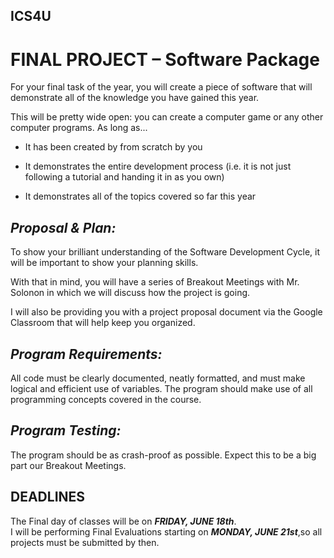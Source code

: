 ## ICS4U 
# FINAL PROJECT – Software Package

For your final task of the year, you will create a piece of software that will demonstrate all of the knowledge you have gained this year.  

This will be pretty wide open: you can create a computer game or any other computer programs. As long as...

- It has been created by from scratch by you

- It demonstrates the entire development process (i.e. it is not just following a tutorial and handing it in as you own)

- It demonstrates all of the topics covered so far this year


## ***Proposal & Plan:***

To show your brilliant understanding of the Software Development Cycle, it will be important to show your planning skills.

With that in mind, you will have a series of Breakout Meetings with Mr. Solonon in which we will discuss how the project is going.  

I will also be providing you with a project proposal document via the Google Classroom that will help keep you organized.  

## ***Program Requirements:***

All code must be clearly documented, neatly formatted, and must make logical and efficient use of variables.  The program should make use of all programming concepts covered in the course.

## ***Program Testing:*** 
The program should be as crash-proof as possible. Expect this to be a big part our Breakout Meetings.

## **DEADLINES**
The Final day of classes will be on ***FRIDAY, JUNE 18th***.  
I will be performing Final Evaluations starting on  ***MONDAY, JUNE 21st***,so all projects must be submitted by then.   